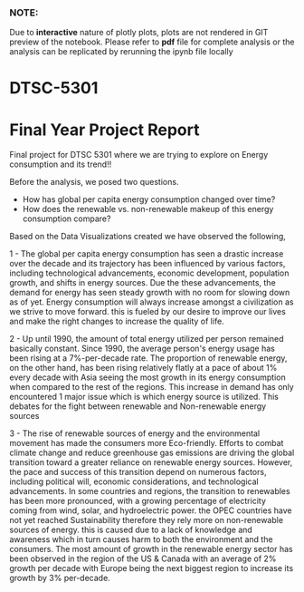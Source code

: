 ### **NOTE:** 
Due to **interactive** nature of plotly plots, plots are not rendered in GIT preview of the notebook. Please refer to **pdf** file for complete analysis or the analysis can be replicated by rerunning the ipynb file locally

  
  
  
# DTSC-5301
# Final Year Project Report


Final project for DTSC 5301 where we are trying to explore on Energy consumption and its trend!!

Before the analysis, we posed two questions.

- How has global per capita energy consumption changed over time?
- How does the renewable vs. non-renewable makeup of this energy consumption compare?

Based on the Data Visualizations created we have observed the following,

1 - The global per capita energy consumption has seen a drastic increase over the decade and its trajectory has been influenced by various factors, including technological advancements, economic development, population growth, and shifts in energy sources. Due the these advancements, the demand for energy has seen steady growth with no room for slowing down as of yet. Energy consumption will always increase amongst a civilization as we strive to move forward. this is fueled by our desire to improve our lives and make the right changes to increase the quality of life.

2 - Up until 1990, the amount of total energy utilized per person remained basically constant. Since 1990, the average person's energy usage has been rising at a 7%-per-decade rate. The proportion of renewable energy, on the other hand, has been rising relatively flatly at a pace of about 1% every decade with Asia seeing the most growth in its energy consumption when compared to the rest of the regions. This increase in demand has only encountered 1 major issue which is which energy source is utilized. This debates for the fight between renewable and Non-renewable energy sources

3 - The rise of renewable sources of energy and the environmental movement has made the consumers more Eco-friendly. Efforts to combat climate change and reduce greenhouse gas emissions are driving the global transition toward a greater reliance on renewable energy sources. However, the pace and success of this transition depend on numerous factors, including political will, economic considerations, and technological advancements. In some countries and regions, the transition to renewables has been more pronounced, with a growing percentage of electricity coming from wind, solar, and hydroelectric power. the OPEC countries have not yet reached Sustainability therefore they rely more on non-renewable sources of energy. this is caused due to a lack of knowledge and awareness which in turn causes harm to both the environment and the consumers. The most amount of growth in the renewable energy sector has been observed in the region of the US & Canada with an average of 2% growth per decade with Europe being the next biggest region to increase its growth by 3% per-decade.
